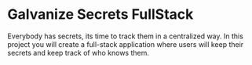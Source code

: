# Galvanize Secrets FullStack

Everybody has secrets, its time to track them in a centralized way. In this
project you will create a full-stack application where users will keep their
secrets and keep track of who knows them.
